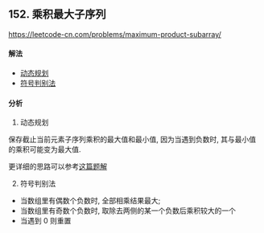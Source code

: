 ## 152. 乘积最大子序列

https://leetcode-cn.com/problems/maximum-product-subarray/


#### 解法  

* [动态规划](_1.py)
* [符号判别法](_2.py)


#### 分析

1. 动态规划

保存截止当前元素子序列乘积的最大值和最小值, 因为当遇到负数时, 其与最小值的乘积可能变为最大值.

更详细的思路可以参考[这篇题解](https://leetcode-cn.com/problems/maximum-product-subarray/solution/hua-jie-suan-fa-152-cheng-ji-zui-da-zi-xu-lie-by-g/)


2. 符号判别法 

* 当数组里有偶数个负数时, 全部相乘结果最大;
* 当数组里有奇数个负数时, 取除去两侧的某一个负数后乘积较大的一个
* 当遇到 0 则重置
